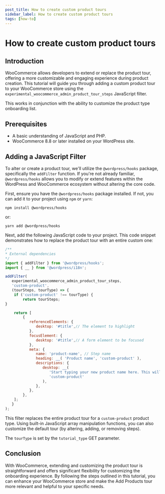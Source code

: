 ```yaml
---
post_title: How to create custom product tours
sidebar_label: How to create custom product tours
tags: [how-to]
---
```


# How to create custom product tours

## Introduction

WooCommerce allows developers to extend or replace the product tour, offering a more customizable and engaging experience during product creation. This tutorial will guide you through adding a custom product tour to your WooCommerce store using the `experimental_woocommerce_admin_product_tour_steps` JavaScript filter.

This works in conjunction with the ability to customize the product type onboarding list.

## Prerequisites

- A basic understanding of JavaScript and PHP.
- WooCommerce 8.8 or later installed on your WordPress site.

## Adding a JavaScript Filter

To alter or create a product tour, we'll utilize the `@wordpress/hooks` package, specifically the `addFilter` function. If you're not already familiar, `@wordpress/hooks` allows you to modify or extend features within the WordPress and WooCommerce ecosystem without altering the core code.

First, ensure you have the `@wordpress/hooks` package installed. If not, you can add it to your project using `npm` or `yarn`:

`npm install @wordpress/hooks`

or:

`yarn add @wordpress/hooks`

Next, add the following JavaScript code to your project. This code snippet demonstrates how to replace the product tour with an entire custom one:

```javascript
/**
* External dependencies
*/
import { addFilter } from '@wordpress/hooks';
import { __ } from '@wordpress/i18n';

addFilter(
   experimental_woocommerce_admin_product_tour_steps,
   'custom-product',
   (tourSteps, tourType) => {
	if ('custom-product' !== tourType) {
   		return tourSteps;
}

	return [
		{
		   referenceElements: {
		      desktop: '#title',// The element to highlight
		   },
		   focusElement: {
		      desktop: '#title',// A form element to be focused
		   },
		   meta: {
		      name: 'product-name', // Step name
		      heading: __( 'Product name', 'custom-product' ),
  		      descriptions: {
		         desktop: __(
		            'Start typing your new product name here. This will be what your customers will see in your store.',
		            'custom-product'
		         ),
		      },
		   },
		},
	];
   }
);
```

This filter replaces the entire product tour for a `custom-product` product type. Using built-in JavaScript array manipulation functions, you can also customize the default tour (by altering, adding, or removing steps).

The `tourType` is set by the `tutorial_type` GET parameter.

## Conclusion

With WooCommerce, extending and customizing the product tour is straightforward and offers significant flexibility for customizing the onboarding experience. By following the steps outlined in this tutorial, you can enhance your WooCommerce store and make the Add Products tour more relevant and helpful to your specific needs.
